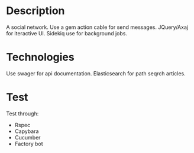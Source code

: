 # Description

A social network. Use a gem action cable for send messages. JQuery/Axaj for iteractive UI. Sidekiq use for background jobs.

# Technologies

Use swager for api documentation. Elasticsearch for path seqrch articles.

# Test

Test through:

  * Rspec
  * Capybara
  * Cucumber
  * Factory bot
